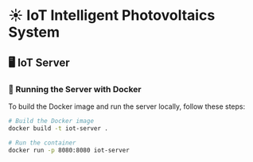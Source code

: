 # ☀️ IoT Intelligent Photovoltaics System

## 🖥️ IoT Server

### 🚀 Running the Server with Docker

To build the Docker image and run the server locally, follow these steps:

```bash
# Build the Docker image
docker build -t iot-server .

# Run the container
docker run -p 8080:8080 iot-server
